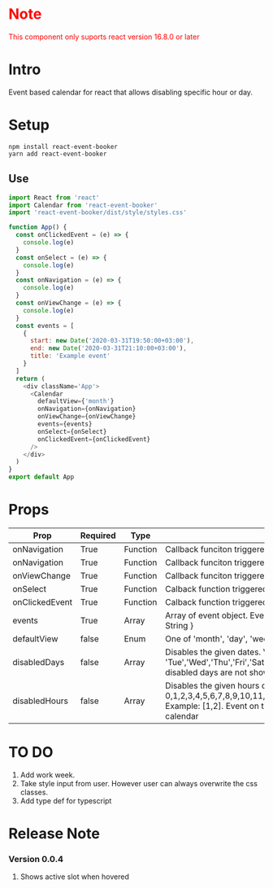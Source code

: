 <h1 style="color:red">Note</h1>
<span style="color:red">This component only suports react version 16.8.0 or later</span>

# Intro

Event based calendar for react that allows disabling specific hour or day.

# Setup

    npm install react-event-booker
    yarn add react-event-booker

## Use

```js
import React from 'react'
import Calendar from 'react-event-booker'
import 'react-event-booker/dist/style/styles.css'

function App() {
  const onClickedEvent = (e) => {
    console.log(e)
  }
  const onSelect = (e) => {
    console.log(e)
  }
  const onNavigation = (e) => {
    console.log(e)
  }
  const onViewChange = (e) => {
    console.log(e)
  }
  const events = [
    {
      start: new Date('2020-03-31T19:50:00+03:00'),
      end: new Date('2020-03-31T21:10:00+03:00'),
      title: 'Example event'
    }
  ]
  return (
    <div className='App'>
      <Calendar
        defaultView={'month'}
        onNavigation={onNavigation}
        onViewChange={onViewChange}
        events={events}
        onSelect={onSelect}
        onClickedEvent={onClickedEvent}
      />
    </div>
  )
}
export default App
```

# Props

| Prop           | Required | Type     | Description                                                                                                                                                                                  |
| -------------- | -------- | -------- | -------------------------------------------------------------------------------------------------------------------------------------------------------------------------------------------- |
| onNavigation   | True     | Function | Callback funciton triggered when navigation happens                                                                                                                                          |
| onNavigation   | True     | Function | Callback funciton triggered when navigation happens                                                                                                                                          |
| onViewChange   | True     | Function | Callback funciton triggered on view change                                                                                                                                                   |
| onSelect       | True     | Function | Calback function triggered when selection ends                                                                                                                                               |
| onClickedEvent | True     | Function | Calback function triggered when selection ends                                                                                                                                               |
| events         | True     | Array    | Array of event object. Event object = {start: Date , end: Date, title: String }                                                                                                              |
| defaultView    | false    | Enum     | One of 'month', 'day', 'week', 'agenda'                                                                                                                                                      |
| disabledDays   | false    | Array    | Disables the given dates. Value is one or multiple of 'Sun', 'Mon', 'Tue','Wed','Thu','Fri','Sat'. Example: ['Sat', 'Sun']. Event on the disabled days are not shown in the calendar         |
| disabledHours  | false    | Array    | Disables the given hours of day. One or multiple of 0,1,2,3,4,5,6,7,8,9,10,11,12,13,14,15,16,17,18,19,20,21,22,23. Example: [1,2]. Event on the disabled hours are not shown in the calendar |

# TO DO

1. Add work week.
2. Take style input from user. However user can always overwrite the css classes.
3. Add type def for typescript

# Release Note

### Version 0.0.4

1. Shows active slot when hovered
